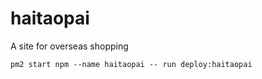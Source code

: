 # haitaopai

A site for overseas shopping

```
pm2 start npm --name haitaopai -- run deploy:haitaopai
```
